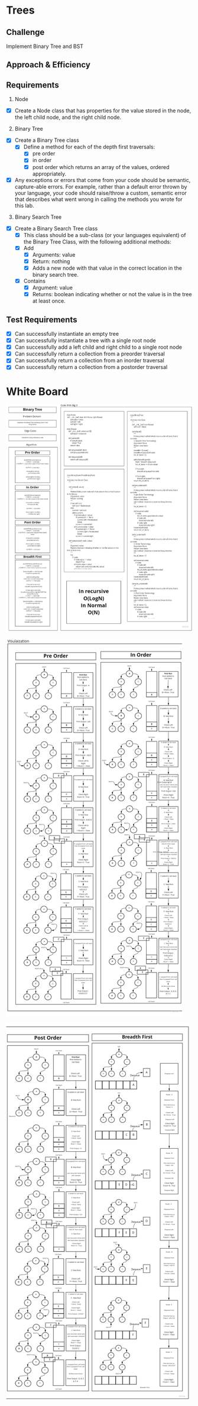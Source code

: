 # Trees

## Challenge

Implement Binary Tree and BST

## Approach & Efficiency

## Requirements

1. Node

* [x] Create a Node class that has properties for the value stored in the node, the left child node, and the right child node.

2. Binary Tree

* [x] Create a Binary Tree class
    - [x] Define a method for each of the depth first traversals:
        * [x] pre order
        * [x] in order
        * [x] post order which returns an array of the values, ordered appropriately.
* [x] Any exceptions or errors that come from your code should be semantic, capture-able errors. For example, rather than a default error thrown by your language, your code should raise/throw a custom, semantic error that describes what went wrong in calling the methods you wrote for this lab.

3. Binary Search Tree

* [x] Create a Binary Search Tree class
    - [x] This class should be a sub-class (or your languages equivalent) of the Binary Tree Class, with the following additional methods:
    - [x] Add
        * [x] Arguments: value
        * [x] Return: nothing
        * [x] Adds a new node with that value in the correct location in the binary search tree.
    - [x] Contains
        * [x] Argument: value
        * [x] Returns: boolean indicating whether or not the value is in the tree at least once.

## Test Requirements

* [x] Can successfully instantiate an empty tree
* [x] Can successfully instantiate a tree with a single root node
* [x] Can successfully add a left child and right child to a single root node
* [x] Can successfully return a collection from a preorder traversal
* [x] Can successfully return a collection from an inorder traversal
* [x] Can successfully return a collection from a postorder traversal
# White Board

![Trees_1](Binary_Trees_1.jpg)

![Trees_2](Binary_Trees_2.jpg)

![Trees_2](Binary_Trees_3.jpg)

